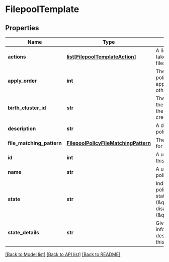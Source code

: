 # FilepoolTemplate

## Properties
Name | Type | Description | Notes
------------ | ------------- | ------------- | -------------
**actions** | [**list[FilepoolTemplateAction]**](FilepoolTemplateAction.md) | A list of actions to be taken for matching files | [optional] 
**apply_order** | **int** | The order in which this policy should be applied (relative to other policies) | [optional] 
**birth_cluster_id** | **str** | The guid assigned to the cluster on which the account was created | [optional] 
**description** | **str** | A description for this policy | [optional] 
**file_matching_pattern** | [**FilepoolPolicyFileMatchingPattern**](FilepoolPolicyFileMatchingPattern.md) | The file matching rules for this policy | [optional] 
**id** | **int** | A unique identifier for this policy | [optional] 
**name** | **str** | A unique name for this policy | [optional] 
**state** | **str** | Indicates whether this policy is in a good state (\&quot;OK\&quot;) or disabled (\&quot;disabled\&quot;) | [optional] 
**state_details** | **str** | Gives further information to describe the state of this policy | [optional] 

[[Back to Model list]](../README.md#documentation-for-models) [[Back to API list]](../README.md#documentation-for-api-endpoints) [[Back to README]](../README.md)



